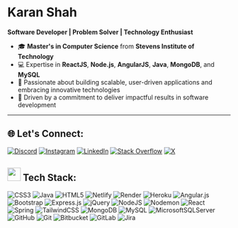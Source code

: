 <!--# <h1 align="center"> <img src="https://user-images.githubusercontent.com/74038190/213844263-a8897a51-32f4-4b3b-b5c2-e1528b89f6f3.png" width="50px" /> Hi, I'm Karan Shah 👋! <img src="https://user-images.githubusercontent.com/74038190/213844263-a8897a51-32f4-4b3b-b5c2-e1528b89f6f3.png" width="50px" /> </h1>-->
# **Karan Shah**
**Software Developer | Problem Solver | Technology Enthusiast**

- 🎓 **Master's in Computer Science** from **Stevens Institute of Technology**  
- 💻 Expertise in **ReactJS**, **Node.js**, **AngularJS**, **Java**, **MongoDB**, and **MySQL**  
- 🚀 Passionate about building scalable, user-driven applications and embracing innovative technologies 
- 🌟 Driven by a commitment to deliver impactful results in software development

<!--I’m passionate about solving complex problems and contributing to impactful projects that make a difference in the world!-->

---
<!--
## 🌟 **Previously**

I have worked as an **Associate Application Developer at ADP**, where I:

- Designed and implemented a web application using **ReactJS** and **Java**, enhancing system integration and user experience
- Integrated **OAuth** for secure authorization and token-based access control
- Conducted SQL database optimization, achieving a **25% improvement in query performance**
- Redesigned legacy Angular components to improve accessibility and usability for assistive technologies
- Led Agile development practices, including sprint planning and daily stand-ups, ensuring continuous improvement and timely delivery

I also served as a **Full Stack Developer at Digimaze Marketing**, where I:

- Created dynamic user interfaces with React Hooks, Redux, and Context API, enabling efficient state management across complex applications
- Built reusable frontend components in ReactJS, improving code maintainability and reducing development time for large-scale projects
- Developed middleware in Express.js for logging, authentication, and error handling, enhancing application stability and security
- Improved code quality and maintainability by implementing SonarQube changes, boosting application reliability and efficiency

## 🌱 **Currently**
- 🔍 Diving deep into **data structures** and **performance optimization** strategies to enhance application scalability  
- 📚 Learning to build **server-rendered** and **API-driven applications** with **Next.js** and **GraphQL**  
- 🤝 Actively seeking mentorship opportunities, contributing to open-source projects, and collaborating with tech enthusiasts worldwide
-->
<!--
## 🎯 **Key Achievements**

- 📈 Reduced data retrieval times by **25%** through SQL optimization and algorithm enhancements
- 🛠 Designed a **notes management system** with the **MERN stack**, featuring secure authentication and CRUD functionality
- 🔄 Revamped legacy AngularJS components to enhance accessibility compliance for assistive technologies
-->
## 🌐 **Let's Connect**:
[![Discord](https://img.shields.io/badge/Discord-%237289DA.svg?logo=discord&logoColor=white)](https://discord.gg/Karan196#8372) [![Instagram](https://img.shields.io/badge/Instagram-%23E4405F.svg?logo=Instagram&logoColor=white)](https://instagram.com/karan19698) [![LinkedIn](https://img.shields.io/badge/LinkedIn-%230077B5.svg?logo=linkedin&logoColor=white)](https://linkedin.com/in/karan-shah-3330) [![Stack Overflow](https://img.shields.io/badge/-Stackoverflow-FE7A16?logo=stack-overflow&logoColor=white)](https://stackoverflow.com/users/28408533) [![X](https://img.shields.io/badge/X-black.svg?logo=X&logoColor=white)](https://x.com/karanshah11111)

## <img src="https://user-images.githubusercontent.com/74038190/212284087-bbe7e430-757e-4901-90bf-4cd2ce3e1852.gif" width="30px"/> <space> Tech Stack:
![CSS3](https://img.shields.io/badge/css3-%231572B6.svg?style=for-the-badge&logo=css3&logoColor=white) ![Java](https://img.shields.io/badge/java-%23ED8B00.svg?style=for-the-badge&logo=openjdk&logoColor=white) ![HTML5](https://img.shields.io/badge/html5-%23E34F26.svg?style=for-the-badge&logo=html5&logoColor=white) ![Netlify](https://img.shields.io/badge/netlify-%23000000.svg?style=for-the-badge&logo=netlify&logoColor=#00C7B7) ![Render](https://img.shields.io/badge/Render-%46E3B7.svg?style=for-the-badge&logo=render&logoColor=white) ![Heroku](https://img.shields.io/badge/heroku-%23430098.svg?style=for-the-badge&logo=heroku&logoColor=white) ![Angular.js](https://img.shields.io/badge/angular.js-%23E23237.svg?style=for-the-badge&logo=angularjs&logoColor=white) ![Bootstrap](https://img.shields.io/badge/bootstrap-%238511FA.svg?style=for-the-badge&logo=bootstrap&logoColor=white) ![Express.js](https://img.shields.io/badge/express.js-%23404d59.svg?style=for-the-badge&logo=express&logoColor=%2361DAFB) ![jQuery](https://img.shields.io/badge/jquery-%230769AD.svg?style=for-the-badge&logo=jquery&logoColor=white) ![NodeJS](https://img.shields.io/badge/node.js-6DA55F?style=for-the-badge&logo=node.js&logoColor=white) ![Nodemon](https://img.shields.io/badge/NODEMON-%23323330.svg?style=for-the-badge&logo=nodemon&logoColor=%BBDEAD) ![React](https://img.shields.io/badge/react-%2320232a.svg?style=for-the-badge&logo=react&logoColor=%2361DAFB) ![Spring](https://img.shields.io/badge/spring-%236DB33F.svg?style=for-the-badge&logo=spring&logoColor=white) ![TailwindCSS](https://img.shields.io/badge/tailwindcss-%2338B2AC.svg?style=for-the-badge&logo=tailwind-css&logoColor=white) ![MongoDB](https://img.shields.io/badge/MongoDB-%234ea94b.svg?style=for-the-badge&logo=mongodb&logoColor=white) ![MySQL](https://img.shields.io/badge/mysql-4479A1.svg?style=for-the-badge&logo=mysql&logoColor=white) ![MicrosoftSQLServer](https://img.shields.io/badge/Microsoft%20SQL%20Server-CC2927?style=for-the-badge&logo=microsoft%20sql%20server&logoColor=white) ![GitHub](https://img.shields.io/badge/github-%23121011.svg?style=for-the-badge&logo=github&logoColor=white) ![Git](https://img.shields.io/badge/git-%23F05033.svg?style=for-the-badge&logo=git&logoColor=white) ![Bitbucket](https://img.shields.io/badge/bitbucket-%230047B3.svg?style=for-the-badge&logo=bitbucket&logoColor=white) ![GitLab](https://img.shields.io/badge/gitlab-%23181717.svg?style=for-the-badge&logo=gitlab&logoColor=white) ![Jira](https://img.shields.io/badge/jira-%230A0FFF.svg?style=for-the-badge&logo=jira&logoColor=white)



<!--
<h1 align="left">💫 About Me:</h1>

<img align="right" src="https://cdn.dribbble.com/users/1162077/screenshots/3848914/programmer.gif" alt="Coding GIF" width="400" height="350">

👋 Hi, I’m <b>Karan Shah</b>, a driven and passionate individual with a knack for solving complex problems and creating impactful solutions. With a strong foundation in Computer Science and hands on experience, I thrive at the intersection of creativity and technology.

✨ I believe in <b>continuous learning</b> and enjoy exploring new technologies to stay ahead in the dynamic world of software development. Beyond work, I am deeply interested in mentorship, fostering collaboration, and helping teams grow and achieve their goals.

🌟 In my downtime, I enjoy <b>reading about emerging tech trends</b>, <b>contributing to open-source projects</b>, and <b>engaging with the developer community</b> to share knowledge and ideas.

🚀 With a growth mindset and a collaborative approach, I aim to contribute to projects that make a difference and create a positive impact.

## 🌐 Socials:
[![Discord](https://img.shields.io/badge/Discord-%237289DA.svg?logo=discord&logoColor=white)](https://discord.gg/Karan196#8372) [![Instagram](https://img.shields.io/badge/Instagram-%23E4405F.svg?logo=Instagram&logoColor=white)](https://instagram.com/karan19698) [![LinkedIn](https://img.shields.io/badge/LinkedIn-%230077B5.svg?logo=linkedin&logoColor=white)](https://linkedin.com/in/karan-shah-3330) [![Stack Overflow](https://img.shields.io/badge/-Stackoverflow-FE7A16?logo=stack-overflow&logoColor=white)](https://stackoverflow.com/users/28408533) [![X](https://img.shields.io/badge/X-black.svg?logo=X&logoColor=white)](https://x.com/karanshah11111) 

# 💻 Tech Stack:
![CSS3](https://img.shields.io/badge/css3-%231572B6.svg?style=for-the-badge&logo=css3&logoColor=white) ![Java](https://img.shields.io/badge/java-%23ED8B00.svg?style=for-the-badge&logo=openjdk&logoColor=white) ![HTML5](https://img.shields.io/badge/html5-%23E34F26.svg?style=for-the-badge&logo=html5&logoColor=white) ![Netlify](https://img.shields.io/badge/netlify-%23000000.svg?style=for-the-badge&logo=netlify&logoColor=#00C7B7) ![Render](https://img.shields.io/badge/Render-%46E3B7.svg?style=for-the-badge&logo=render&logoColor=white) ![Heroku](https://img.shields.io/badge/heroku-%23430098.svg?style=for-the-badge&logo=heroku&logoColor=white) ![Angular.js](https://img.shields.io/badge/angular.js-%23E23237.svg?style=for-the-badge&logo=angularjs&logoColor=white) ![Bootstrap](https://img.shields.io/badge/bootstrap-%238511FA.svg?style=for-the-badge&logo=bootstrap&logoColor=white) ![Express.js](https://img.shields.io/badge/express.js-%23404d59.svg?style=for-the-badge&logo=express&logoColor=%2361DAFB) ![jQuery](https://img.shields.io/badge/jquery-%230769AD.svg?style=for-the-badge&logo=jquery&logoColor=white) ![NodeJS](https://img.shields.io/badge/node.js-6DA55F?style=for-the-badge&logo=node.js&logoColor=white) ![Nodemon](https://img.shields.io/badge/NODEMON-%23323330.svg?style=for-the-badge&logo=nodemon&logoColor=%BBDEAD) ![React](https://img.shields.io/badge/react-%2320232a.svg?style=for-the-badge&logo=react&logoColor=%2361DAFB) ![Spring](https://img.shields.io/badge/spring-%236DB33F.svg?style=for-the-badge&logo=spring&logoColor=white) ![TailwindCSS](https://img.shields.io/badge/tailwindcss-%2338B2AC.svg?style=for-the-badge&logo=tailwind-css&logoColor=white) ![MongoDB](https://img.shields.io/badge/MongoDB-%234ea94b.svg?style=for-the-badge&logo=mongodb&logoColor=white) ![MySQL](https://img.shields.io/badge/mysql-4479A1.svg?style=for-the-badge&logo=mysql&logoColor=white) ![MicrosoftSQLServer](https://img.shields.io/badge/Microsoft%20SQL%20Server-CC2927?style=for-the-badge&logo=microsoft%20sql%20server&logoColor=white) ![GitHub](https://img.shields.io/badge/github-%23121011.svg?style=for-the-badge&logo=github&logoColor=white) ![Git](https://img.shields.io/badge/git-%23F05033.svg?style=for-the-badge&logo=git&logoColor=white) ![Bitbucket](https://img.shields.io/badge/bitbucket-%230047B3.svg?style=for-the-badge&logo=bitbucket&logoColor=white) ![GitLab](https://img.shields.io/badge/gitlab-%23181717.svg?style=for-the-badge&logo=gitlab&logoColor=white) ![Jira](https://img.shields.io/badge/jira-%230A0FFF.svg?style=for-the-badge&logo=jira&logoColor=white)
# 🔥 Karan's GitHub Stats:

<img align="left" src="https://github-readme-stats.vercel.app/api?username=karanshah1561998&theme=default&hide_border=false&include_all_commits=true&count_private=true" width="400" height="150" alt="Stats"/>

<img align="right" src="https://streak-stats.demolab.com?user=karanshah1561998&locale=en&mode=daily&theme=default&hide_border=false&border_radius=5&order=3" width="400" height="150" alt="Streak graph" />

<picture>
  <source media="(prefers-color-scheme: dark)" srcset="https://raw.githubusercontent.com/karanshah1561998/karanshah1561998/output/github-snake-dark.svg" />
  <source media="(prefers-color-scheme: light)" srcset="https://raw.githubusercontent.com/karanshah1561998/karanshah1561998/output/github-snake.svg" />
  <img alt="github-snake" src="https://raw.githubusercontent.com/karanshah1561998/karanshah1561998/output/github-snake.svg" />
</picture>
-->
